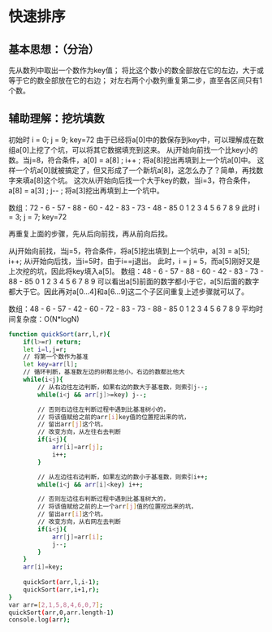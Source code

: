 # 快速排序

## 基本思想：（分治）
先从数列中取出一个数作为key值；
将比这个数小的数全部放在它的左边，大于或等于它的数全部放在它的右边；
对左右两个小数列重复第二步，直至各区间只有1个数。

## 辅助理解：挖坑填数
初始时 i = 0; j = 9; key=72
由于已经将a[0]中的数保存到key中，可以理解成在数组a[0]上挖了个坑，可以将其它数据填充到这来。
从j开始向前找一个比key小的数。当j=8，符合条件，a[0] = a[8] ; i++ ; 将a[8]挖出再填到上一个坑a[0]中。
这样一个坑a[0]就被搞定了，但又形成了一个新坑a[8]，这怎么办了？简单，再找数字来填a[8]这个坑。
这次从i开始向后找一个大于key的数，当i=3，符合条件，a[8] = a[3] ; j-- ; 将a[3]挖出再填到上一个坑中。

数组：72 - 6 - 57 - 88 - 60 - 42 - 83 - 73 - 48 - 85
 0   1   2    3    4    5    6    7    8    9
此时 i = 3; j = 7; key=72

再重复上面的步骤，先从后向前找，再从前向后找。

从j开始向前找，当j=5，符合条件，将a[5]挖出填到上一个坑中，a[3] = a[5]; i++;
从i开始向后找，当i=5时，由于i==j退出。
此时，i = j = 5，而a[5]刚好又是上次挖的坑，因此将key填入a[5]。
数组：48 - 6 - 57 - 88 - 60 - 42 - 83 - 73 - 88 - 85
 0   1   2    3    4    5    6    7    8    9
可以看出a[5]前面的数字都小于它，a[5]后面的数字都大于它。因此再对a[0…4]和a[6…9]这二个子区间重复上述步骤就可以了。

数组：48 - 6 - 57 - 42 - 60 - 72 - 83 - 73 - 88 - 85
 0   1   2    3    4    5    6    7    8    9
平均时间复杂度：O(N*logN)

```sh
function quickSort(arr,l,r){
    if(l>=r) return;
    let i=l,j=r;
    // 将第一个数作为基准
    let key=arr[l];
    // 循环判断，基准数左边的树都比他小，右边的数都比他大
    while(i<j){
        // 从右边往左边判断，如果右边的数大于基准数，则索引j--;
        while(i<j && arr[j]>=key) j--;

        // 否则右边往左判断过程中遇到比基准树小的，
        // 将该值赋给之前的arr[i]key值的位置挖出来的坑，
        // 留出arr[j]这个坑，
        // 改变方向，从左往右去判断
        if(i<j){
            arr[i]=arr[j];
            i++;
        }

        // 从左边往右边判断，如果左边的数小于基准数，则索引i++;
        while(i<j && arr[i]<key) i++;

        // 否则左边往右判断过程中遇到比基准树大的，
        // 将该值赋给之前的上一个arr[j]值的位置挖出来的坑，
        // 留出arr[i]这个坑，
        // 改变方向，从右网左去判断
        if(i<j){
            arr[j]=arr[i];
            j--;
        }
    }
    arr[i]=key;
    
    quickSort(arr,l,i-1);
    quickSort(arr,i+1,r);
}
var arr=[2,1,5,8,4,6,0,7];
quickSort(arr,0,arr.length-1)
console.log(arr);
```
